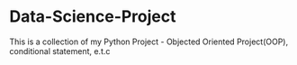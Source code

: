 # Data-Science-Project
This is a collection of my Python Project - Objected Oriented Project(OOP), conditional statement, e.t.c
